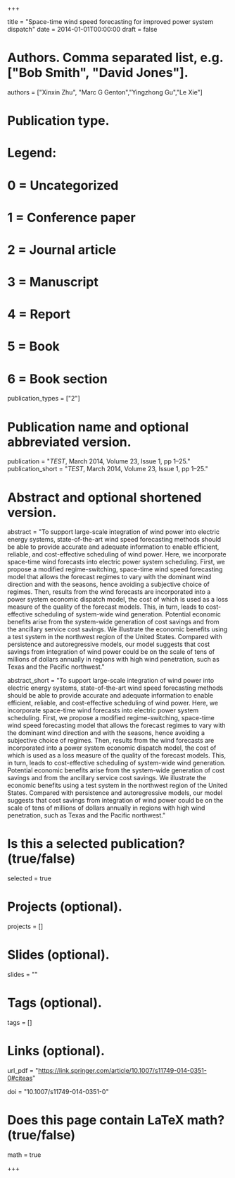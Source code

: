 +++

title = "Space-time wind speed forecasting for improved power system dispatch"
date = 2014-01-01T00:00:00
draft = false

# Authors. Comma separated list, e.g. ["Bob Smith", "David Jones"].
authors = ["Xinxin Zhu", "Marc G Genton","Yingzhong Gu","Le Xie"]

# Publication type.
# Legend:
# 0 = Uncategorized
# 1 = Conference paper
# 2 = Journal article
# 3 = Manuscript
# 4 = Report
# 5 = Book
# 6 = Book section
publication_types = ["2"]

# Publication name and optional abbreviated version.
publication = "*TEST*, March 2014, Volume 23, Issue 1, pp 1–25."
publication_short = "*TEST*, March 2014, Volume 23, Issue 1, pp 1–25."

# Abstract and optional shortened version.
abstract = "To support large-scale integration of wind power into electric energy systems, state-of-the-art wind speed forecasting methods should be able to provide accurate and adequate information to enable efficient, reliable, and cost-effective scheduling of wind power. Here, we incorporate space-time wind forecasts into electric power system scheduling. First, we propose a modified regime-switching, space-time wind speed forecasting model that allows the forecast regimes to vary with the dominant wind direction and with the seasons, hence avoiding a subjective choice of regimes. Then, results from the wind forecasts are incorporated into a power system economic dispatch model, the cost of which is used as a loss measure of the quality of the forecast models. This, in turn, leads to cost-effective scheduling of system-wide wind generation. Potential economic benefits arise from the system-wide generation of cost savings and from the ancillary service cost savings. We illustrate the economic benefits using a test system in the northwest region of the United States. Compared with persistence and autoregressive models, our model suggests that cost savings from integration of wind power could be on the scale of tens of millions of dollars annually in regions with high wind penetration, such as Texas and the Pacific northwest."

abstract_short = "To support large-scale integration of wind power into electric energy systems, state-of-the-art wind speed forecasting methods should be able to provide accurate and adequate information to enable efficient, reliable, and cost-effective scheduling of wind power. Here, we incorporate space-time wind forecasts into electric power system scheduling. First, we propose a modified regime-switching, space-time wind speed forecasting model that allows the forecast regimes to vary with the dominant wind direction and with the seasons, hence avoiding a subjective choice of regimes. Then, results from the wind forecasts are incorporated into a power system economic dispatch model, the cost of which is used as a loss measure of the quality of the forecast models. This, in turn, leads to cost-effective scheduling of system-wide wind generation. Potential economic benefits arise from the system-wide generation of cost savings and from the ancillary service cost savings. We illustrate the economic benefits using a test system in the northwest region of the United States. Compared with persistence and autoregressive models, our model suggests that cost savings from integration of wind power could be on the scale of tens of millions of dollars annually in regions with high wind penetration, such as Texas and the Pacific northwest."

# Is this a selected publication? (true/false)
selected = true

# Projects (optional).
projects = []

# Slides (optional).
slides = ""

# Tags (optional).
tags = []

# Links (optional).
url_pdf = "https://link.springer.com/article/10.1007/s11749-014-0351-0#citeas"



doi = "10.1007/s11749-014-0351-0"

# Does this page contain LaTeX math? (true/false)
math = true



+++

